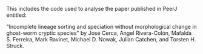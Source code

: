 This includes the code used to analyse the paper published in PeerJ entitled:

"Incomplete lineage sorting and speciation without morphological change in ghost-worm cryptic species" by José Cerca, Angel Rivera-Colón, Mafalda S. Ferreira, Mark Ravinet, Michael D. Nowak, Julian Catchen, and Torsten H. Struck.
